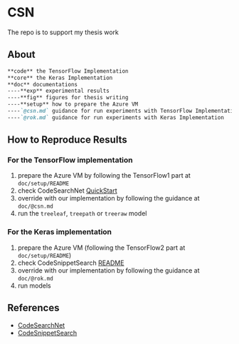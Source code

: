 # CSN

The repo is to support my thesis work

## About

```markdown
**code** the TensorFlow Implementation
**core** the Keras Implementation
**doc** documentations
----**exp** experimental results
----**fig** figures for thesis writing
----**setup** how to prepare the Azure VM
----`@csn.md` guidance for run experiments with TensorFlow Implementation
----`@rok.md` guidance for run experiments with Keras Implementation
```

## How to Reproduce Results

### For the TensorFlow implementation

1. prepare the Azure VM by following the TensorFlow1 part at `doc/setup/README`
2. check CodeSearchNet [QuickStart](https://github.com/github/CodeSearchNet#quickstart)
3. override with our implementation by following the guidance at `doc/@csn.md`
4. run the `treeleaf`, `treepath` or `treeraw` model

### For the Keras implementation

1. prepare the Azure VM (following the TensorFlow2 part at `doc/setup/README`)
2. check CodeSnippetSearch [README](https://github.com/novoselrok/codesnippetsearch)
3. override with our implementation by following the guidance at `doc/@rok.md`
4. run models

## References

- [CodeSearchNet](https://github.com/github/CodeSearchNet)
- [CodeSnippetSearch](https://github.com/novoselrok/codesnippetsearch)
